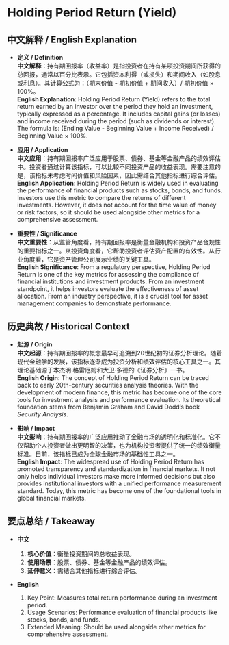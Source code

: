 # Holding Period Return (Yield)

## 中文解释 / English Explanation

* **定义 / Definition**  
  **中文解释**：持有期回报率（收益率）是指投资者在持有某项投资期间所获得的总回报，通常以百分比表示。它包括资本利得（或损失）和期间收入（如股息或利息）。其计算公式为：（期末价值 - 期初价值 + 期间收入）/ 期初价值 × 100%。  
  **English Explanation**: Holding Period Return (Yield) refers to the total return earned by an investor over the period they hold an investment, typically expressed as a percentage. It includes capital gains (or losses) and income received during the period (such as dividends or interest). The formula is: (Ending Value - Beginning Value + Income Received) / Beginning Value × 100%.

* **应用 / Application**  
  **中文应用**：持有期回报率广泛应用于股票、债券、基金等金融产品的绩效评估中。投资者通过计算该指标，可以比较不同投资产品的收益表现。需要注意的是，该指标未考虑时间价值和风险因素，因此需结合其他指标进行综合评估。  
  **English Application**: Holding Period Return is widely used in evaluating the performance of financial products such as stocks, bonds, and funds. Investors use this metric to compare the returns of different investments. However, it does not account for the time value of money or risk factors, so it should be used alongside other metrics for a comprehensive assessment.

* **重要性 / Significance**  
  **中文重要性**：从监管角度看，持有期回报率是衡量金融机构和投资产品合规性的重要指标之一。从投资角度看，它帮助投资者评估资产配置的有效性。从行业角度看，它是资产管理公司展示业绩的关键工具。  
  **English Significance**: From a regulatory perspective, Holding Period Return is one of the key metrics for assessing the compliance of financial institutions and investment products. From an investment standpoint, it helps investors evaluate the effectiveness of asset allocation. From an industry perspective, it is a crucial tool for asset management companies to demonstrate performance.

## 历史典故 / Historical Context

* **起源 / Origin**  
  **中文起源**：持有期回报率的概念最早可追溯到20世纪初的证券分析理论。随着现代金融学的发展，该指标逐渐成为投资分析和绩效评估的核心工具之一。其理论基础源于本杰明·格雷厄姆和大卫·多德的《证券分析》一书。  
  **English Origin**: The concept of Holding Period Return can be traced back to early 20th-century securities analysis theories. With the development of modern finance, this metric has become one of the core tools for investment analysis and performance evaluation. Its theoretical foundation stems from Benjamin Graham and David Dodd’s book *Security Analysis*.

* **影响 / Impact**  
  **中文影响**：持有期回报率的广泛应用推动了金融市场的透明化和标准化。它不仅帮助个人投资者做出更明智的决策，也为机构投资者提供了统一的绩效衡量标准。目前，该指标已成为全球金融市场的基础性工具之一。  
  **English Impact**: The widespread use of Holding Period Return has promoted transparency and standardization in financial markets. It not only helps individual investors make more informed decisions but also provides institutional investors with a unified performance measurement standard. Today, this metric has become one of the foundational tools in global financial markets.

## 要点总结 / Takeaway

* **中文**  
  1. **核心价值**：衡量投资期间的总收益表现。
  2. **使用场景**：股票、债券、基金等金融产品的绩效评估。
  3. **延伸意义**：需结合其他指标进行综合评估。

* **English**  
  1. Key Point: Measures total return performance during an investment period.
  2. Usage Scenarios: Performance evaluation of financial products like stocks, bonds, and funds.
  3. Extended Meaning: Should be used alongside other metrics for comprehensive assessment.